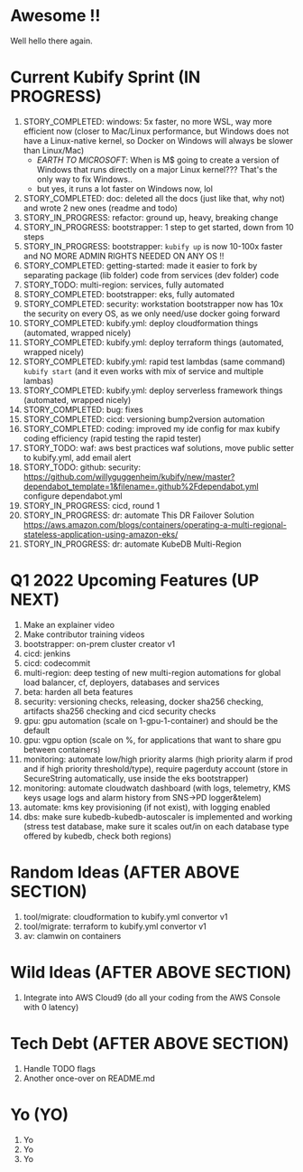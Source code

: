 # Awesome !!
 
Well hello there again.
 
 
# Current Kubify Sprint (IN PROGRESS)
 
1) STORY_COMPLETED: windows: 5x faster, no more WSL, way more efficient now (closer to Mac/Linux performance, but Windows does not have a Linux-native kernel, so Docker on Windows will always be slower than Linux/Mac)
   - *EARTH TO MICROSOFT*: When is M$ going to create a version of Windows that runs directly on a major Linux kernel??? That's the only way to fix Windows..
   - but yes, it runs a lot faster on Windows now, lol
2) STORY_COMPLETED: doc: deleted all the docs (just like that, why not) and wrote 2 new ones (readme and todo)
3) STORY_IN_PROGRESS: refactor: ground up, heavy, breaking change
5) STORY_IN_PROGRESS: bootstrapper: 1 step to get started, down from 10 steps
6) STORY_IN_PROGRESS: bootstrapper: `kubify up` is now 10-100x faster and NO MORE ADMIN RIGHTS NEEDED ON ANY OS !!
7) STORY_COMPLETED: getting-started: made it easier to fork by separating package (lib folder) code from services (dev folder) code
8) STORY_TODO: multi-region: services, fully automated
9) STORY_COMPLETED: bootstrapper: eks, fully automated
10) STORY_COMPLETED: security: workstation bootstrapper now has 10x the security on every OS, as we only need/use docker going forward
11) STORY_COMPLETED: kubify.yml: deploy cloudformation things (automated, wrapped nicely)
12) STORY_COMPLETED: kubify.yml: deploy terraform things (automated, wrapped nicely)
13) STORY_COMPLETED: kubify.yml: rapid test lambdas (same command) `kubify start` (and it even works with mix of service and multiple lambas)
14) STORY_COMPLETED: kubify.yml: deploy serverless framework things (automated, wrapped nicely)
15) STORY_COMPLETED: bug: fixes
16) STORY_COMPLETED: cicd: versioning bump2version automation
17) STORY_COMPLETED: coding: improved my ide config for max kubify coding efficiency (rapid testing the rapid tester)
18) STORY_TODO: waf: aws best practices waf solutions, move public setter to kubify.yml, add email alert
19) STORY_TODO: github: security: https://github.com/willyguggenheim/kubify/new/master?dependabot_template=1&filename=.github%2Fdependabot.yml configure dependabot.yml
20) STORY_IN_PROGRESS: cicd, round 1
21) STORY_IN_PROGRESS: dr: automate This DR Failover Solution https://aws.amazon.com/blogs/containers/operating-a-multi-regional-stateless-application-using-amazon-eks/
22) STORY_IN_PROGRESS: dr: automate KubeDB Multi-Region
 
 
# Q1 2022 Upcoming Features (UP NEXT)
 
1) Make an explainer video
2) Make contributor training videos
3) bootstrapper: on-prem cluster creator v1
4) cicd: jenkins
5) cicd: codecommit
6) multi-region: deep testing of new multi-region automations for global load balancer, cf, deployers, databases and services
7) beta: harden all beta features
8) security: versioning checks, releasing, docker sha256 checking, artifacts sha256 checking and cicd security checks
9) gpu: gpu automation (scale on 1-gpu-1-container) and should be the default
10) gpu: vgpu option (scale on %, for applications that want to share gpu between containers)
11) monitoring: automate low/high priority alarms (high priority alarm if prod and if high priority threshold/type), require pagerduty account (store in SecureString automatically, use inside the eks bootstrapper)
11) monitoring: automate cloudwatch dashboard (with logs, telemetry, KMS keys usage logs and alarm history from SNS->PD logger&telem)
12) automate: kms key provisioning (if not exist), with logging enabled
13) dbs: make sure kubedb-kubedb-autoscaler is implemented and working (stress test database, make sure it scales out/in on each database type offered by kubedb, check both regions)
 
# Random Ideas (AFTER ABOVE SECTION)
 
1) tool/migrate: cloudformation to kubify.yml convertor v1
2) tool/migrate: terraform to kubify.yml convertor v1
3) av: clamwin on containers
 
 
# Wild Ideas (AFTER ABOVE SECTION)
 
1) Integrate into AWS Cloud9 (do all your coding from the AWS Console with 0 latency)
 
 
# Tech Debt (AFTER ABOVE SECTION)
 
1) Handle TODO flags
2) Another once-over on README.md
 
 
# Yo (YO)
 
1) Yo
2) Yo
3) Yo
 

